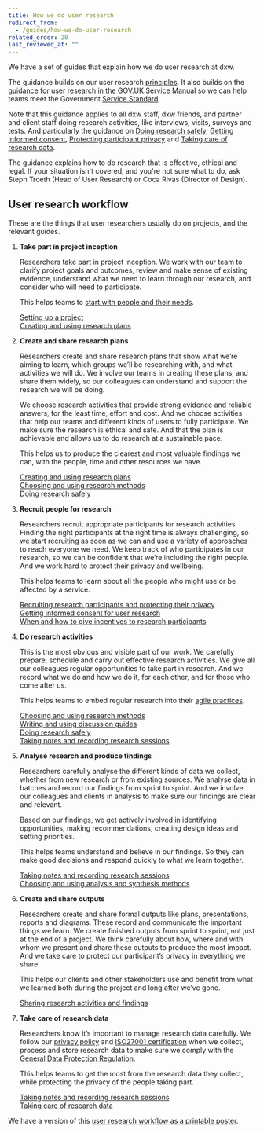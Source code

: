```yaml
---
title: How we do user research
redirect_from:
  - /guides/how-we-do-user-research
related_order: 20
last_reviewed_at: ""
---
```

We have a set of guides that explain how we do user research at dxw.

The guidance builds on our user research [principles](/user-research/#user-research-principles). It also builds on the [guidance for user research in the GOV.UK Service Manual](https://www.gov.uk/service-manual/user-research)
so we can help teams meet the Government [Service Standard](https://www.gov.uk/service-manual/service-standard).

Note that this guidance applies to all dxw staff, dxw friends, and partner and client staff doing research activities, like interviews, visits, surveys and tests. And particularly the guidance on [Doing research safely](/user-research/doing-research-safely/), [Getting informed consent](/user-research/getting-informed-consent-for-user-research/), [Protecting participant privacy](/user-research/recruiting-participants-and-protecting-privacy/) and [Taking care of research data](/user-research/taking-care-of-research-data/).

The guidance explains how to do research that is effective, ethical and legal. If your situation isn't covered, and you're not sure what to do, ask Steph Troeth (Head of User Research) or Coca Rivas (Director of Design).

## User research workflow

These are the things that user researchers usually do on projects, and the relevant guides.

1. **Take part in project inception**

   Researchers take part in project inception. We work with our team to clarify project goals and outcomes, review and make sense of existing evidence, understand what we need to learn through our research, and consider who will need to participate.

   This helps teams to [start with people and their needs](/about-us/our-mission-values-and-principles/#start-with-people-and-their-needs).

   [Setting up a project](/delivery-management/setting-up-a-new-project/) \
   [Creating and using research plans](/user-research/creating-and-using-research-plans/)

1. **Create and share research plans**

   Researchers create and share research plans that show what we’re aiming to learn, which groups we’ll be researching with, and what activities we will do. We involve our teams in creating these plans, and share them widely, so our colleagues can understand and support the research we will be doing.

   We choose research activities that provide strong evidence and reliable answers, for the least time, effort and cost. And we choose activities that help our teams and different kinds of users to fully participate. We make sure the research is ethical and safe. And that the plan is achievable and allows us to do research at a sustainable pace.

   This helps us to produce the clearest and most valuable findings we can, with the people, time and other resources we have.

   [Creating and using research plans](/user-research/creating-and-using-research-plans/) \
   [Choosing and using research methods](/user-research/choosing-and-using-research-methods/) \
   [Doing research safely](/user-research/doing-research-safely)

1. **Recruit people for research**

   Researchers recruit appropriate participants for research activities. Finding the right participants at the right time is always challenging, so we start recruiting as soon as we can and use a variety of approaches to reach everyone we need. We keep track of who participates in our research, so we can be confident that we’re including the right people. And we work hard to protect their privacy and wellbeing.

   This helps teams to learn about all the people who might use or be affected by a service.

   [Recruiting research participants and protecting their privacy](/user-research/recruiting-participants-and-protecting-privacy/) \
   [Getting informed consent for user research](/user-research/getting-informed-consent-for-user-research/) \
   [When and how to give incentives to research participants](/user-research/when-and-how-to-give-incentives-to-research-participants/)

1. **Do research activities**

   This is the most obvious and visible part of our work. We carefully prepare, schedule and carry out effective research activities. We give all our colleagues regular opportunities to take part in research. And we record what we do and how we do it, for each other, and for those who come after us.

   This helps teams to embed regular research into their [agile practices](/about-us/our-mission-values-and-principles/#keep-an-agile-mindset).

   [Choosing and using research methods](/user-research/choosing-and-using-research-methods/) \
   [Writing and using discussion guides](/user-research/writing-and-using-discussion-guides/) \
   [Doing research safely](/user-research/doing-research-safely) \
   [Taking notes and recording research sessions](/user-research/taking-notes-and-recording-research-sessions/)

1. **Analyse research and produce findings**

   Researchers carefully analyse the different kinds of data we collect, whether from new research or from existing sources. We analyse data in batches and record our findings from sprint to sprint. And we involve our colleagues and clients in analysis to make sure our findings are clear and relevant.

   Based on our findings, we get actively involved in identifying opportunities, making recommendations, creating design ideas and setting priorities.

   This helps teams understand and believe in our findings. So they can make good decisions and respond quickly to what we learn together.

   [Taking notes and recording research sessions](/user-research/taking-notes-and-recording-research-sessions/) \
   [Choosing and using analysis and synthesis methods](/user-research/choosing-and-using-analysis-and-synthesis-methods)

1. **Create and share outputs**

   Researchers create and share formal outputs like plans, presentations, reports and diagrams. These record and communicate the important things we learn. We create finished outputs from sprint to sprint, not just at the end of a project. We think carefully about how, where and with whom we present and share these outputs to produce the most impact. And we take care to protect our participant’s privacy in everything we share.

   This helps our clients and other stakeholders use and benefit from what we learned both during the project and long after we’ve gone.

   [Sharing research activities and findings](/user-research/sharing-research-activities-and-findings/)

1. **Take care of research data**

   Researchers know it’s important to manage research data carefully. We follow our [privacy policy](https://www.dxw.com/privacy-statement/) and [ISO27001 certification](https://www.itgovernance.co.uk/iso27001/) when we collect, process and store research data to make sure we comply with the [General Data Protection Regulation](https://ico.org.uk/for-organisations/guide-to-data-protection/guide-to-the-general-data-protection-regulation-gdpr/).

   This helps teams to get the most from the research data they collect, while protecting the privacy of the people taking part.

   [Taking notes and recording research sessions](/user-research/taking-notes-and-recording-research-sessions/) \
   [Taking care of research data](/user-research/taking-care-of-research-data/)

We have a version of this [user research workflow as a printable poster](https://docs.google.com/presentation/d/1msOETTdQhHykirL2ec5ANvy-ogcrdp2_wtWk5qiIxNI/).

